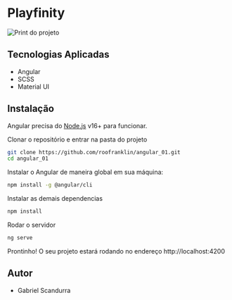 # Playfinity

![Print do projeto](https://i.ibb.co/34nRVzb/game.png)

## Tecnologias Aplicadas
- Angular
- SCSS
- Material UI

## Instalação
Angular precisa do [Node.js](https://nodejs.org/) v16+ para funcionar.

Clonar o repositório e entrar na pasta do projeto
```sh
git clone https://github.com/roofranklin/angular_01.git
cd angular_01
```

Instalar o Angular de maneira global em sua máquina:
```sh
npm install -g @angular/cli
```

Instalar as demais dependencias
```sh
npm install
```

Rodar o servidor
```sh
ng serve
```

Prontinho! O seu projeto estará rodando no endereço http://localhost:4200

## Autor
- Gabriel Scandurra
